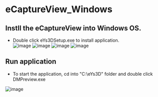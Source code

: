 # eCaptureView_Windows
## Instll the eCaptureView into Windows OS.  
- Double click eYs3DSetup.exe to install application.  
![image](https://user-images.githubusercontent.com/13328289/120957792-e2d4ab00-c788-11eb-9cdb-caa58f632629.png)
![image](https://user-images.githubusercontent.com/13328289/120957824-f7b13e80-c788-11eb-97bf-bef32a6bec4c.png)
![image](https://user-images.githubusercontent.com/13328289/120957886-0f88c280-c789-11eb-933c-dbec73f48c34.png)
![image](https://user-images.githubusercontent.com/13328289/120957912-1fa0a200-c789-11eb-87bb-4fba8a50f7e0.png)

## Run application  
- To start the application, cd into "C:\eYs3D" folder and double click DMPreview.exe

![image](https://user-images.githubusercontent.com/13328289/122698268-8f2e8b00-d279-11eb-90bb-cfa5371c77e9.png)
